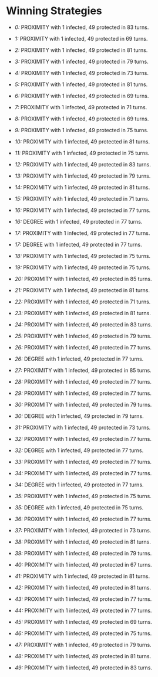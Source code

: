 # Winning Strategies

* _0:_ PROXIMITY with 1 infected, 49 protected in 83 turns.


* _1:_ PROXIMITY with 1 infected, 49 protected in 69 turns.


* _2:_ PROXIMITY with 1 infected, 49 protected in 81 turns.


* _3:_ PROXIMITY with 1 infected, 49 protected in 79 turns.


* _4:_ PROXIMITY with 1 infected, 49 protected in 73 turns.


* _5:_ PROXIMITY with 1 infected, 49 protected in 81 turns.


* _6:_ PROXIMITY with 1 infected, 49 protected in 69 turns.


* _7:_ PROXIMITY with 1 infected, 49 protected in 71 turns.


* _8:_ PROXIMITY with 1 infected, 49 protected in 69 turns.


* _9:_ PROXIMITY with 1 infected, 49 protected in 75 turns.


* _10:_ PROXIMITY with 1 infected, 49 protected in 81 turns.


* _11:_ PROXIMITY with 1 infected, 49 protected in 75 turns.


* _12:_ PROXIMITY with 1 infected, 49 protected in 83 turns.


* _13:_ PROXIMITY with 1 infected, 49 protected in 79 turns.


* _14:_ PROXIMITY with 1 infected, 49 protected in 81 turns.


* _15:_ PROXIMITY with 1 infected, 49 protected in 71 turns.


* _16:_ PROXIMITY with 1 infected, 49 protected in 77 turns.


* _16:_ DEGREE with 1 infected, 49 protected in 77 turns.


* _17:_ PROXIMITY with 1 infected, 49 protected in 77 turns.


* _17:_ DEGREE with 1 infected, 49 protected in 77 turns.


* _18:_ PROXIMITY with 1 infected, 49 protected in 75 turns.


* _19:_ PROXIMITY with 1 infected, 49 protected in 75 turns.


* _20:_ PROXIMITY with 1 infected, 49 protected in 85 turns.


* _21:_ PROXIMITY with 1 infected, 49 protected in 81 turns.


* _22:_ PROXIMITY with 1 infected, 49 protected in 71 turns.


* _23:_ PROXIMITY with 1 infected, 49 protected in 81 turns.


* _24:_ PROXIMITY with 1 infected, 49 protected in 83 turns.


* _25:_ PROXIMITY with 1 infected, 49 protected in 79 turns.


* _26:_ PROXIMITY with 1 infected, 49 protected in 77 turns.


* _26:_ DEGREE with 1 infected, 49 protected in 77 turns.


* _27:_ PROXIMITY with 1 infected, 49 protected in 85 turns.


* _28:_ PROXIMITY with 1 infected, 49 protected in 77 turns.


* _29:_ PROXIMITY with 1 infected, 49 protected in 77 turns.


* _30:_ PROXIMITY with 1 infected, 49 protected in 79 turns.


* _30:_ DEGREE with 1 infected, 49 protected in 79 turns.


* _31:_ PROXIMITY with 1 infected, 49 protected in 73 turns.


* _32:_ PROXIMITY with 1 infected, 49 protected in 77 turns.


* _32:_ DEGREE with 1 infected, 49 protected in 77 turns.


* _33:_ PROXIMITY with 1 infected, 49 protected in 77 turns.


* _34:_ PROXIMITY with 1 infected, 49 protected in 77 turns.


* _34:_ DEGREE with 1 infected, 49 protected in 77 turns.


* _35:_ PROXIMITY with 1 infected, 49 protected in 75 turns.


* _35:_ DEGREE with 1 infected, 49 protected in 75 turns.


* _36:_ PROXIMITY with 1 infected, 49 protected in 77 turns.


* _37:_ PROXIMITY with 1 infected, 49 protected in 73 turns.


* _38:_ PROXIMITY with 1 infected, 49 protected in 81 turns.


* _39:_ PROXIMITY with 1 infected, 49 protected in 79 turns.


* _40:_ PROXIMITY with 1 infected, 49 protected in 67 turns.


* _41:_ PROXIMITY with 1 infected, 49 protected in 81 turns.


* _42:_ PROXIMITY with 1 infected, 49 protected in 81 turns.


* _43:_ PROXIMITY with 1 infected, 49 protected in 77 turns.


* _44:_ PROXIMITY with 1 infected, 49 protected in 77 turns.


* _45:_ PROXIMITY with 1 infected, 49 protected in 69 turns.


* _46:_ PROXIMITY with 1 infected, 49 protected in 75 turns.


* _47:_ PROXIMITY with 1 infected, 49 protected in 79 turns.


* _48:_ PROXIMITY with 1 infected, 49 protected in 81 turns.


* _49:_ PROXIMITY with 1 infected, 49 protected in 83 turns.


